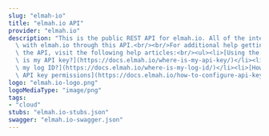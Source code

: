 ```yaml
---
slug: "elmah-io"
title: "elmah.io API"
provider: "elmah.io"
description: "This is the public REST API for elmah.io. All of the integrations communicates\
  \ with elmah.io through this API.<br/><br/>For additional help getting started with\
  \ the API, visit the following help articles:<br/><ul><li>[Using the REST API](https://docs.elmah.io/using-the-rest-api/)</li><li>[Where\
  \ is my API key?](https://docs.elmah.io/where-is-my-api-key/)</li><li>[Where is\
  \ my log ID?](https://docs.elmah.io/where-is-my-log-id/)</li><li>[How to configure\
  \ API key permissions](https://docs.elmah.io/how-to-configure-api-key-permissions/)</li></ul>"
logo: "elmah.io-logo.png"
logoMediaType: "image/png"
tags:
- "cloud"
stubs: "elmah.io-stubs.json"
swagger: "elmah.io-swagger.json"
---
```

